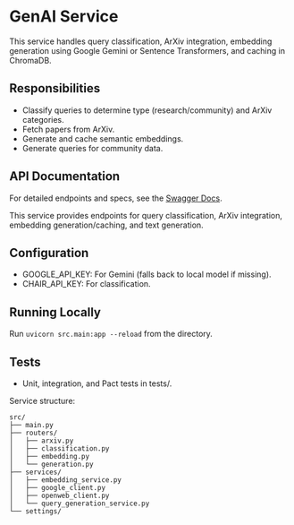 # GenAI Service

This service handles query classification, ArXiv integration, embedding generation using Google Gemini or Sentence Transformers, and caching in ChromaDB.

## Responsibilities
- Classify queries to determine type (research/community) and ArXiv categories.
- Fetch papers from ArXiv.
- Generate and cache semantic embeddings.
- Generate queries for community data.

## API Documentation

For detailed endpoints and specs, see the [Swagger Docs](https://aet-devops25.github.io/team-dev_ops/swagger/).

This service provides endpoints for query classification, ArXiv integration, embedding generation/caching, and text generation.

## Configuration
- GOOGLE_API_KEY: For Gemini (falls back to local model if missing).
- CHAIR_API_KEY: For classification.

## Running Locally
Run `uvicorn src.main:app --reload` from the directory.

## Tests
- Unit, integration, and Pact tests in tests/.

Service structure:
```
src/
├── main.py
├── routers/
│   ├── arxiv.py
│   ├── classification.py
│   ├── embedding.py
│   └── generation.py
├── services/
│   ├── embedding_service.py
│   ├── google_client.py
│   ├── openweb_client.py
│   └── query_generation_service.py
└── settings/
```
